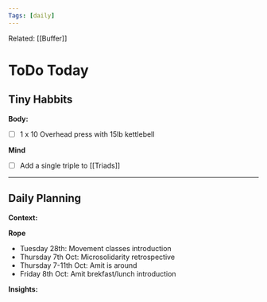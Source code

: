 ```yaml
---
Tags: [daily]
---
```

Related: [[Buffer]]
# ToDo Today

## Tiny Habbits
**Body:**
- [ ] 1 x 10 Overhead press with 15lb kettlebell

**Mind**
- [ ] Add a single triple to [[Triads]]

---

## Daily Planning

**Context:**


**Rope**
- Tuesday 28th: Movement classes introduction
- Thursday 7th Oct: Microsolidarity retrospective
- Thursday 7-11th Oct: Amit is around
- Friday 8th Oct: Amit brekfast/lunch introduction

**Insights:**